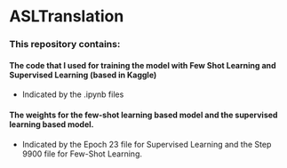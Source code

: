 # ASLTranslation


### This repository contains: 

#### The code that I used for training the model with Few Shot Learning and Supervised Learning (based in Kaggle)
- Indicated by the .ipynb files

#### The weights for the few-shot learning based model and the supervised learning based model.
- Indicated by the Epoch 23 file for Supervised Learning and the Step 9900 file for Few-Shot Learning.



